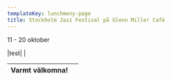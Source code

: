 ```yaml
---
templateKey: lunchmeny-page
title: Stockholm Jazz Festival på Glenn Miller Café
---
```

11 - 20 oktober




|test|
                                            |

| Varmt välkomna!                                                                   |        |
| --------------------------------------------------------------------------------- | ------ |
